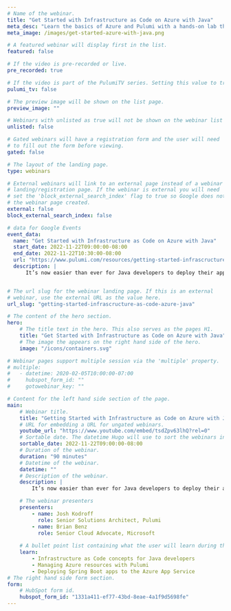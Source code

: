 ```yaml
---
# Name of the webinar.
title: "Get Started with Infrastructure as Code on Azure with Java"
meta_desc: "Learn the basics of Azure and Pulumi with a hands-on lab that will take you from deploying a simple static website to deploying a Spring Boot application."
meta_image: /images/get-started-azure-with-java.png

# A featured webinar will display first in the list.
featured: false

# If the video is pre-recorded or live.
pre_recorded: true

# If the video is part of the PulumiTV series. Setting this value to true will list the video in the "PulumiTV" section.
pulumi_tv: false

# The preview image will be shown on the list page.
preview_image: ""

# Webinars with unlisted as true will not be shown on the webinar list
unlisted: false

# Gated webinars will have a registration form and the user will need
# to fill out the form before viewing.
gated: false

# The layout of the landing page.
type: webinars

# External webinars will link to an external page instead of a webinar
# landing/registration page. If the webinar is external you will need
# set the 'block_external_search_index' flag to true so Google does not index
# the webinar page created.
external: false
block_external_search_index: false

# data for Google Events
event_data:
  name: "Get Started with Infrastructure as Code on Azure with Java"
  start_date: 2022-11-22T09:00:00-08:00
  end_date: 2022-11-22T10:30:00-08:00
  url: "https://www.pulumi.com/resources/getting-started-infrascructure-as-code-azure-java"
  description: |
      It’s now easier than ever for Java developers to deploy their apps to Microsoft Azure using Pulumi and Java. In this session, we’ll teach you the basics of Azure and Pulumi with hands-on labs that will take you from deploying a simple static website to deploying a Spring Boot application to the Azure App Service.


# The url slug for the webinar landing page. If this is an external
# webinar, use the external URL as the value here.
url_slug: "getting-started-infrascructure-as-code-azure-java"

# The content of the hero section.
hero:
    # The title text in the hero. This also serves as the pages H1.
    title: "Get Started with Infrastructure as Code on Azure with Java"
    # The image the appears on the right hand side of the hero.
    image: "/icons/containers.svg"

# Webinar pages support multiple session via the 'multiple' property.
# multiple:
#   - datetime: 2020-02-05T10:00:00-07:00
#     hubspot_form_id: ""
#     gotowebinar_key: ""

# Content for the left hand side section of the page.
main:
    # Webinar title.
    title: "Getting Started with Infrastructure as Code on Azure with Java"
    # URL for embedding a URL for ungated webinars.
    youtube_url: "https://www.youtube.com/embed/tsdZpv63lhQ?rel=0"
    # Sortable date. The datetime Hugo will use to sort the webinars in date order.
    sortable_date: 2022-11-22T09:00:00-08:00
    # Duration of the webinar.
    duration: "90 minutes"
    # Datetime of the webinar.
    datetime: ""
    # Description of the webinar.
    description: |
        It’s now easier than ever for Java developers to deploy their apps to Microsoft Azure using Pulumi and Java. In this session, we’ll teach you the basics of Azure and Pulumi with hands-on labs that will take you from deploying a simple static website to deploying a Spring Boot application to the Azure App Service.

    # The webinar presenters
    presenters:
        - name: Josh Kodroff
          role: Senior Solutions Architect, Pulumi
        - name: Brian Benz
          role: Senior Cloud Advocate, Microsoft
          
    # A bullet point list containing what the user will learn during the webinar.
    learn:
        - Infrastructure as Code concepts for Java developers
        - Managing Azure resources with Pulumi
        - Deploying Spring Boot apps to the Azure App Service
# The right hand side form section.
form:
    # HubSpot form id.
    hubspot_form_id: "1331a411-ef77-43bd-8eae-4a1f9d5698fe"
---
```


